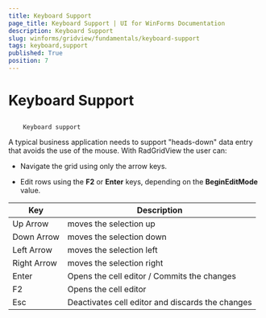 ```yaml
---
title: Keyboard Support
page_title: Keyboard Support | UI for WinForms Documentation
description: Keyboard Support
slug: winforms/gridview/fundamentals/keyboard-support
tags: keyboard,support
published: True
position: 7
---
```


# Keyboard Support



## 
        Keyboard support
      

A typical business application needs to support "heads-down" data entry that avoids the use of the mouse. With RadGridView the user can:

* Navigate the grid using only the arrow keys.

* Edit rows using the __F2__ or __Enter__ keys, depending on the __BeginEditMode__ value.


| Key | Description |
| ------ | ------ |
|Up Arrow|moves the selection up|
|Down Arrow|moves the selection down|
|Left Arrow|moves the selection left|
|Right Arrow|moves the selection right|
|Enter|Opens the cell editor / Commits the changes|
|F2|Opens the cell editor|
|Esc|Deactivates cell editor and discards the changes|
